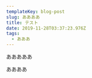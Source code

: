 ```yaml
---
templateKey: blog-post
slug: ああああ
title: テスト
date: 2019-11-28T03:37:23.976Z
tags:
  - あああ
---
```

あああああ

ああああ

